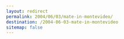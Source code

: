 ```yaml
---
layout: redirect
permalink: 2004/06/03/mate-in-montevideo/
destination: /2004-06-03-mate-in-montevideo
sitemap: false
---
```


